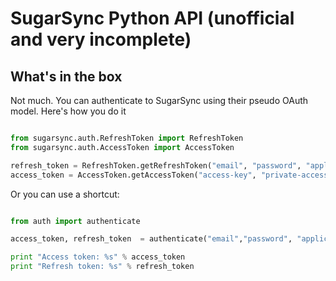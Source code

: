# SugarSync Python API (unofficial and very incomplete)

## What's in the box

Not much. You can authenticate to SugarSync using their pseudo OAuth model. Here's how you do it

```python

from sugarsync.auth.RefreshToken import RefreshToken
from sugarsync.auth.AccessToken import AccessToken

refresh_token = RefreshToken.getRefreshToken("email", "password", "application-id", "access-key", "private-access-key")
access_token = AccessToken.getAccessToken("access-key", "private-access-key", str(refresh_token))

```

Or you can use a shortcut:

```python

from auth import authenticate

access_token, refresh_token  = authenticate("email","password", "application-id", "app-key", "app-secret")

print "Access token: %s" % access_token
print "Refresh token: %s" % refresh_token 

```  